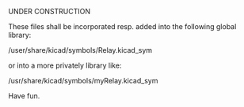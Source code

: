 UNDER CONSTRUCTION

These files shall be incorporated resp. added into the following global library:

/user/share/kicad/symbols/Relay.kicad_sym

or into a more privately library like:

/usr/share/kicad/symbols/myRelay.kicad_sym

Have fun.
